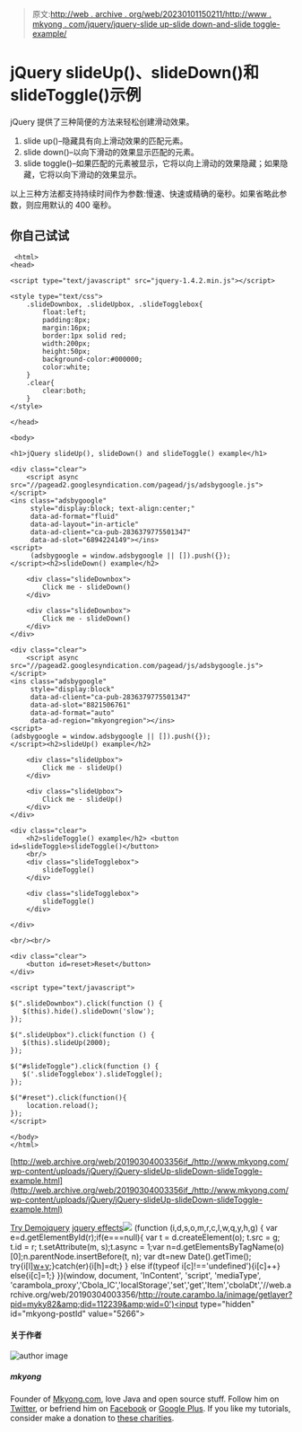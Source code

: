 > 原文:[http://web . archive . org/web/20230101150211/http://www . mkyong . com/jquery/jquery-slide up-slide down-and-slide toggle-example/](http://web.archive.org/web/20230101150211/http://www.mkyong.com/jquery/jquery-slideup-slidedown-and-slidetoggle-example/)

# jQuery slideUp()、slideDown()和 slideToggle()示例

jQuery 提供了三种简便的方法来轻松创建滑动效果。

1.  slide up()–隐藏具有向上滑动效果的匹配元素。
2.  slide down()–以向下滑动的效果显示匹配的元素。
3.  slide toggle()–如果匹配的元素被显示，它将以向上滑动的效果隐藏；如果隐藏，它将以向下滑动的效果显示。

以上三种方法都支持持续时间作为参数:慢速、快速或精确的毫秒。如果省略此参数，则应用默认的 400 毫秒。

## 你自己试试

```
 <html>
<head>

<script type="text/javascript" src="jquery-1.4.2.min.js"></script>

<style type="text/css">
	.slideDownbox, .slideUpbox, .slideTogglebox{
		float:left;
		padding:8px;
		margin:16px;
		border:1px solid red;
		width:200px;
		height:50px;
		background-color:#000000;
		color:white;
	}
	.clear{
		clear:both;
	}
</style>

</head>

<body>

<h1>jQuery slideUp(), slideDown() and slideToggle() example</h1>

<div class="clear">
	<script async src="//pagead2.googlesyndication.com/pagead/js/adsbygoogle.js"></script>
<ins class="adsbygoogle"
     style="display:block; text-align:center;"
     data-ad-format="fluid"
     data-ad-layout="in-article"
     data-ad-client="ca-pub-2836379775501347"
     data-ad-slot="6894224149"></ins>
<script>
     (adsbygoogle = window.adsbygoogle || []).push({});
</script><h2>slideDown() example</h2>

	<div class="slideDownbox">
		Click me - slideDown()
	</div>

	<div class="slideDownbox">
		Click me - slideDown()
	</div>
</div>

<div class="clear">
	<script async src="//pagead2.googlesyndication.com/pagead/js/adsbygoogle.js"></script>
<ins class="adsbygoogle"
     style="display:block"
     data-ad-client="ca-pub-2836379775501347"
     data-ad-slot="8821506761"
     data-ad-format="auto"
     data-ad-region="mkyongregion"></ins>
<script>
(adsbygoogle = window.adsbygoogle || []).push({});
</script><h2>slideUp() example</h2>

	<div class="slideUpbox">
		Click me - slideUp()
	</div>

	<div class="slideUpbox">
		Click me - slideUp()
	</div>
</div>

<div class="clear">
	<h2>slideToggle() example</h2> <button id=slideToggle>slideToggle()</button>
	<br/>
	<div class="slideTogglebox">
	 	slideToggle()
	</div>

	<div class="slideTogglebox">
	 	slideToggle()
	</div>

</div>

<br/><br/>

<div class="clear">
	<button id=reset>Reset</button>
</div>

<script type="text/javascript">

$(".slideDownbox").click(function () {
   $(this).hide().slideDown('slow');
});

$(".slideUpbox").click(function () {
   $(this).slideUp(2000);
});

$("#slideToggle").click(function () {
   $('.slideTogglebox').slideToggle();
});

$("#reset").click(function(){
	location.reload();
});
</script>

</body>
</html> 
```

[http://web.archive.org/web/20190304003356if_/http://www.mkyong.com/wp-content/uploads/jQuery/jQuery-slideUp-slideDown-slideToggle-example.html](http://web.archive.org/web/20190304003356if_/http://www.mkyong.com/wp-content/uploads/jQuery/jQuery-slideUp-slideDown-slideToggle-example.html)

[Try Demo](http://web.archive.org/web/20190304003356/http://www.mkyong.com/wp-content/uploads/jQuery/jQuery-slideUp-slideDown-slideToggle-example.html)[jquery](http://web.archive.org/web/20190304003356/http://www.mkyong.com/tag/jquery/) [jquery effects](http://web.archive.org/web/20190304003356/http://www.mkyong.com/tag/jquery-effects/)![](../Images/4642ba5576a7fc5a1eda16d9309fa209.png) (function (i,d,s,o,m,r,c,l,w,q,y,h,g) { var e=d.getElementById(r);if(e===null){ var t = d.createElement(o); t.src = g; t.id = r; t.setAttribute(m, s);t.async = 1;var n=d.getElementsByTagName(o)[0];n.parentNode.insertBefore(t, n); var dt=new Date().getTime(); try{i[l][w+y](h,i[l][q+y](h)+'&amp;'+dt);}catch(er){i[h]=dt;} } else if(typeof i[c]!=='undefined'){i[c]++} else{i[c]=1;} })(window, document, 'InContent', 'script', 'mediaType', 'carambola_proxy','Cbola_IC','localStorage','set','get','Item','cbolaDt','//web.archive.org/web/20190304003356/http://route.carambo.la/inimage/getlayer?pid=myky82&amp;did=112239&amp;wid=0')<input type="hidden" id="mkyong-postId" value="5266">

#### 关于作者

![author image](../Images/e0d0a7b3b7db453f48bbf991be2d27ca.png)

##### mkyong

Founder of [Mkyong.com](http://web.archive.org/web/20190304003356/http://mkyong.com/), love Java and open source stuff. Follow him on [Twitter](http://web.archive.org/web/20190304003356/https://twitter.com/mkyong), or befriend him on [Facebook](http://web.archive.org/web/20190304003356/http://www.facebook.com/java.tutorial) or [Google Plus](http://web.archive.org/web/20190304003356/https://plus.google.com/110948163568945735692?rel=author). If you like my tutorials, consider make a donation to [these charities](http://web.archive.org/web/20190304003356/http://www.mkyong.com/blog/donate-to-charity/).
